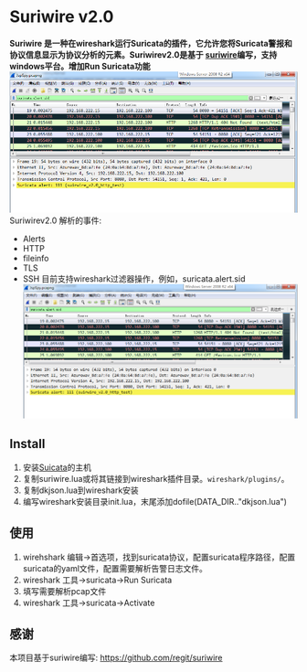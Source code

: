 # Suriwire v2.0

**Suriwire 是一种在wireshark运行Suricata的插件，它允许您将Suricata警报和协议信息显示为协议分析的元素。Suriwirev2.0是基于 [suriwire](https://github.com/regit/suriwire "suriwire")编写，支持windows平台。增加Run Suricata功能**
![image](https://github.com/chiaifan/suriwire-v2.0/blob/master/image/suriwire.alret.png)
Suriwirev2.0 解析的事件:

* Alerts
* HTTP
* fileinfo
* TLS
* SSH
目前支持wireshark过滤器操作，例如，suricata.alert.sid
![image](https://github.com/chiaifan/suriwire-v2.0/blob/master/image/suriwire.alret.png)

## Install
1. 安装[Suicata](https://suricata-ids.org/ "Suicata")的主机
2. 复制suriwire.lua或将其链接到wireshark插件目录。`wireshark/plugins/`。
3. 复制dkjson.lua到wireshark安装
4. 编写wireshark安装目录init.lua，末尾添加dofile(DATA_DIR.."dkjson.lua")

## 使用
1. wirehshark 编辑->首选项，找到suricata协议，配置suricata程序路径，配置suricata的yaml文件，配置需要解析告警日志文件。
2. wireshark 工具->suricata->Run Suricata
3. 填写需要解析pcap文件
4. wireshark 工具->suricata->Activate
## 感谢
本项目基于suriwire编写: https://github.com/regit/suriwire
